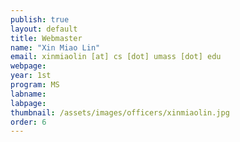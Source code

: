 ```yaml
---
publish: true
layout: default
title: Webmaster
name: "Xin Miao Lin"
email: xinmiaolin [at] cs [dot] umass [dot] edu 
webpage: 
year: 1st
program: MS
labname: 
labpage: 
thumbnail: /assets/images/officers/xinmiaolin.jpg
order: 6
---
```

